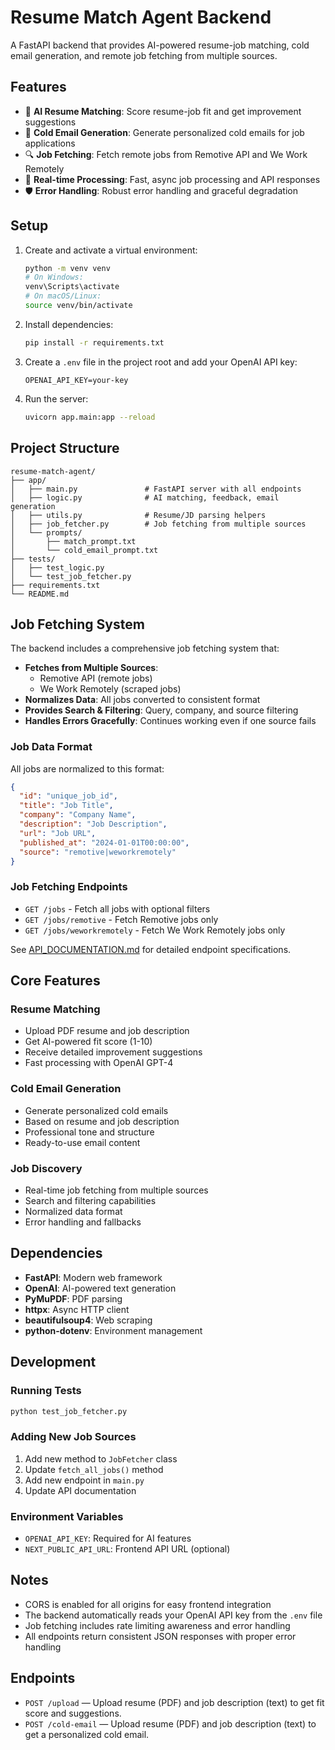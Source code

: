 # Resume Match Agent Backend

A FastAPI backend that provides AI-powered resume-job matching, cold email generation, and remote job fetching from multiple sources.

## Features

- 🤖 **AI Resume Matching**: Score resume-job fit and get improvement suggestions
- 📧 **Cold Email Generation**: Generate personalized cold emails for job applications
- 🔍 **Job Fetching**: Fetch remote jobs from Remotive API and We Work Remotely
- 🔄 **Real-time Processing**: Fast, async job processing and API responses
- 🛡️ **Error Handling**: Robust error handling and graceful degradation

## Setup

1. Create and activate a virtual environment:
   ```bash
   python -m venv venv
   # On Windows:
   venv\Scripts\activate
   # On macOS/Linux:
   source venv/bin/activate
   ```

2. Install dependencies:
   ```bash
   pip install -r requirements.txt
   ```

3. Create a `.env` file in the project root and add your OpenAI API key:
   ```env
   OPENAI_API_KEY=your-key
   ```

4. Run the server:
   ```bash
   uvicorn app.main:app --reload
   ```

## Project Structure

```
resume-match-agent/
├── app/
│   ├── main.py               # FastAPI server with all endpoints
│   ├── logic.py              # AI matching, feedback, email generation
│   ├── utils.py              # Resume/JD parsing helpers
│   ├── job_fetcher.py        # Job fetching from multiple sources
│   └── prompts/
│       ├── match_prompt.txt
│       └── cold_email_prompt.txt
├── tests/
│   ├── test_logic.py
│   └── test_job_fetcher.py
├── requirements.txt
└── README.md
```

## Job Fetching System

The backend includes a comprehensive job fetching system that:

- **Fetches from Multiple Sources**:
  - Remotive API (remote jobs)
  - We Work Remotely (scraped jobs)
- **Normalizes Data**: All jobs converted to consistent format
- **Provides Search & Filtering**: Query, company, and source filtering
- **Handles Errors Gracefully**: Continues working even if one source fails

### Job Data Format

All jobs are normalized to this format:
```json
{
  "id": "unique_job_id",
  "title": "Job Title",
  "company": "Company Name", 
  "description": "Job Description",
  "url": "Job URL",
  "published_at": "2024-01-01T00:00:00",
  "source": "remotive|weworkremotely"
}
```

### Job Fetching Endpoints

- `GET /jobs` - Fetch all jobs with optional filters
- `GET /jobs/remotive` - Fetch Remotive jobs only
- `GET /jobs/weworkremotely` - Fetch We Work Remotely jobs only

See [API_DOCUMENTATION.md](./API_DOCUMENTATION.md) for detailed endpoint specifications.

## Core Features

### Resume Matching
- Upload PDF resume and job description
- Get AI-powered fit score (1-10)
- Receive detailed improvement suggestions
- Fast processing with OpenAI GPT-4

### Cold Email Generation
- Generate personalized cold emails
- Based on resume and job description
- Professional tone and structure
- Ready-to-use email content

### Job Discovery
- Real-time job fetching from multiple sources
- Search and filtering capabilities
- Normalized data format
- Error handling and fallbacks

## Dependencies

- **FastAPI**: Modern web framework
- **OpenAI**: AI-powered text generation
- **PyMuPDF**: PDF parsing
- **httpx**: Async HTTP client
- **beautifulsoup4**: Web scraping
- **python-dotenv**: Environment management

## Development

### Running Tests
```bash
python test_job_fetcher.py
```

### Adding New Job Sources
1. Add new method to `JobFetcher` class
2. Update `fetch_all_jobs()` method
3. Add new endpoint in `main.py`
4. Update API documentation

### Environment Variables
- `OPENAI_API_KEY`: Required for AI features
- `NEXT_PUBLIC_API_URL`: Frontend API URL (optional)

## Notes

- CORS is enabled for all origins for easy frontend integration
- The backend automatically reads your OpenAI API key from the `.env` file
- Job fetching includes rate limiting awareness and error handling
- All endpoints return consistent JSON responses with proper error handling

## Endpoints

- `POST /upload` — Upload resume (PDF) and job description (text) to get fit score and suggestions.
- `POST /cold-email` — Upload resume (PDF) and job description (text) to get a personalized cold email. 